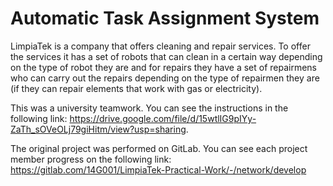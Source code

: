 # Automatic Task Assignment System

LimpiaTek is a company that offers cleaning and repair services. To offer the services it has a set of robots that can clean in a certain way depending on the type of robot they are and for repairs they have a set of repairmens who can carry out the repairs depending on the type of repairmen they are (if they can repair elements that work with gas or electricity).

This was a university teamwork. You can see the instructions in the following link: https://drive.google.com/file/d/15wtlIG9pIYy-ZaTh_sOVeOLj79giHitm/view?usp=sharing.

The original project was performed on GitLab. You can see each project member progress on the following link: https://gitlab.com/14G001/LimpiaTek-Practical-Work/-/network/develop
